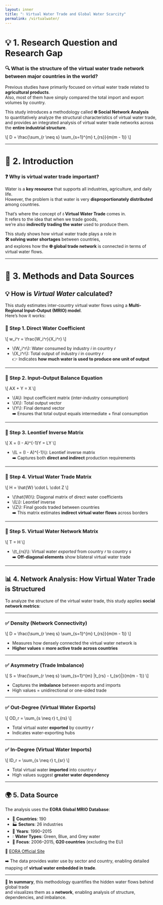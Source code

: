 ```yaml
---
layout: inner
title: "💧 Virtual Water Trade and Global Water Scarcity"
permalink: /virtualwater/
---
```


# 💡 1. Research Question and Research Gap

### 🔍 **What is the structure of the virtual water trade network between major countries in the world?**

Previous studies have primarily focused on virtual water trade related to **agricultural products**.  
Also, most of them have simply compared the total import and export volumes by country.

This study introduces a methodology called **🌐 Social Network Analysis**  
to quantitatively analyze the structural characteristics of virtual water trade,  
and provides an integrated analysis of virtual water trade networks across the **entire industrial structure**.

\\[
D = \frac{\sum_{r \neq s} \sum_{s=1}^{m} t_{rs}}{m(m - 1)}
\\]

---

# 🌊 2. Introduction

### ❓ **Why is virtual water trade important?**

Water is a **key resource** that supports all industries, agriculture, and daily life.  
However, the problem is that water is very **disproportionately distributed** among countries.

That’s where the concept of **💧 Virtual Water Trade** comes in.  
It refers to the idea that when we trade goods,  
we’re also **indirectly trading the water** used to produce them.

This study shows how virtual water trade plays a role in  
**🛠️ solving water shortages** between countries,  
and explores how the **🌐 global trade network** is connected in terms of virtual water flows.

---

# 🔧 3. Methods and Data Sources

## 💡 How is *Virtual Water* calculated?

This study estimates inter-country virtual water flows using a **Multi-Regional Input–Output (MRIO) model**.  
Here’s how it works:

### 📌 Step 1. Direct Water Coefficient

\\[
w_i^r = \frac{W_i^r}{X_i^r}
\\]

- \\(W_i^r\\): Water consumed by industry *i* in country *r*  
- \\(X_i^r\\): Total output of industry *i* in country *r*  
👉 Indicates **how much water is used to produce one unit of output**

---

### 📌 Step 2. Input–Output Balance Equation

\\[
AX + Y = X
\\]

- \\(A\\): Input coefficient matrix (inter-industry consumption)  
- \\(X\\): Total output vector  
- \\(Y\\): Final demand vector  
➡️ Ensures that total output equals intermediate + final consumption

---

### 📌 Step 3. Leontief Inverse Matrix

\\[
X = (I - A)^{-1}Y = LY
\\]

- \\(L = (I - A)^{-1}\\): Leontief inverse matrix  
➡️ Captures both **direct and indirect** production requirements

---

### 📌 Step 4. Virtual Water Trade Matrix

\\[
H = \hat{W} \cdot L \cdot Z
\\]

- \\(\hat{W}\\): Diagonal matrix of direct water coefficients  
- \\(L\\): Leontief inverse  
- \\(Z\\): Final goods traded between countries  
➡️ This matrix estimates **indirect virtual water flows** across borders

---

### 📌 Step 5. Virtual Water Network Matrix

\\[
T = H
\\]

- \\(t_{rs}\\): Virtual water *exported* from country *r* to country *s*  
➡️ **Off-diagonal elements** show bilateral virtual water trade

---

## 📊 4. Network Analysis: How Virtual Water Trade is Structured

To analyze the structure of the virtual water trade, this study applies **social network metrics**:

---

### ✅ Density (Network Connectivity)

\\[
D = \frac{\sum_{r \neq s} \sum_{s=1}^{m} t_{rs}}{m(m - 1)}
\\]

- Measures how densely connected the virtual water network is  
- **Higher values = more active trade across countries**

---

### ✅ Asymmetry (Trade Imbalance)

\\[
S = \frac{\sum_{r \neq s} \sum_{s=1}^{m} |t_{rs} - t_{sr}|}{m(m - 1)}
\\]

- Captures the **imbalance** between exports and imports  
- High values = unidirectional or one-sided trade

---

### ✅ Out-Degree (Virtual Water Exports)

\\[
OD_r = \sum_{s \neq r} t_{rs}
\\]

- Total virtual water **exported** by country *r*  
- Indicates water-exporting hubs

---

### ✅ In-Degree (Virtual Water Imports)

\\[
ID_r = \sum_{s \neq r} t_{sr}
\\]

- Total virtual water **imported** into country *r*  
- High values suggest **greater water dependency**

---

## 🌍 5. Data Source

The analysis uses the **EORA Global MRIO Database**:

- 🧭 **Countries**: 190  
- 🏭 **Sectors**: 26 industries  
- 📅 **Years**: 1990–2015  
- 💧 **Water Types**: Green, Blue, and Grey water  
- 🎯 **Focus**: 2006–2015, **G20 countries** (excluding the EU)

🔗 [EORA Official Site](https://worldmrio.com/)

➡️ The data provides water use by sector and country, enabling detailed mapping of **virtual water embedded in trade**.

---

🧩 **In summary**, this methodology quantifies the hidden water flows behind global trade  
and visualizes them as a **network**, enabling analysis of structure, dependencies, and imbalance.

